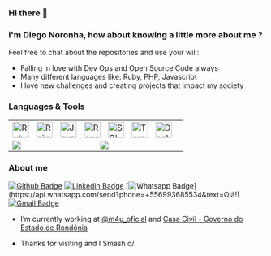### Hi there 👋
### i'm Diego Noronha, how about knowing a little more about me ?

Feel free to chat about the repositories and use your will:

- Falling in love with Dev Ops and Open Source Code always
- Many different languages like: Ruby, PHP, Javascript
- I love new challenges and creating projects that impact my society 

### Languages & Tools

<table>
<tr>
  <td colspan="2">
    <a href="diegonoronha.com.br">
      <img align="left" style="padding-right: 12px" alt="Ruby" width="32px" src="https://seeklogo.com/images/R/ruby-logo-087AF79367-seeklogo.com.jpg" />
      <img align="left" style="padding-right: 12px" alt="Rails" width="32px" src="https://seeklogo.com/images/R/rails-logo-DD0927D290-seeklogo.com.png" />
      <img align="left" style="padding-right: 12px" alt="JavaScript" width="32px" src="https://seeklogo.com/images/J/javascript-js-logo-2949701702-seeklogo.com.png" />
      <img align="left" style="padding-right: 12px" alt="React" width="32px" src="https://seeklogo.com/images/R/react-logo-7B3CE81517-seeklogo.com.png" />
      <img align="left" style="padding-right: 12px" alt="SQL" width="32px" src="https://www.lansweeper.com/wp-content/uploads/2018/05/ASSET-SOFTWARE-SQL-DATABASE.png" />
      <img align="left" style="padding-right: 12px" alt="Terraform" width="32px" src="https://i.pinimg.com/originals/28/ec/74/28ec7440a57536eebad2931517aa1cce.png" />
      <img align="left" style="padding-right: 12px" alt="Docker" width="32px" src="https://cdn.worldvectorlogo.com/logos/docker.svg" />
    </a>
  </td>
</tr>
  <tr>
    <td>
      <a href="https://github-readme-stats.vercel.app/api?username=gitDbits&theme=dracula&show_icons=true">
        <img align="left" src="https://github-readme-stats.vercel.app/api?username=gitDbits&show_icons=true&theme=dracula" />
      </a>
    </td>
    <td>
      <a href="https://github-readme-stats.vercel.app/api/top-langs/?username=gitDbits&theme=dracula&hide=html">
        <img align="left" src="https://github-readme-stats.vercel.app/api/top-langs/?username=gitDbits&layout=compact&theme=dracula&hide=html" />
      </a>
    </td>
  </tr>
</table>

### About me

[![Github Badge](https://img.shields.io/badge/-Github-000?style=flat-square&logo=Github&logoColor=white&link=https://github.com/gitDbits)](https://github.com/gitDbits)
[![Linkedin Badge](https://img.shields.io/badge/-LinkedIn-blue?style=flat-square&logo=Linkedin&logoColor=white&link=https://www.linkedin.com/in/diego-noronha-6a781111b/)](https://www.linkedin.com/in/diego-noronha-6a781111b/)
[![Whatsapp Badge](https://img.shields.io/badge/-Whatsapp-4CA143?style=flat-square&labelColor=4CA143&logo=whatsapp&logoColor=white&link=https://api.whatsapp.com/send?phone=+5569984482693text=Olá!)](https://api.whatsapp.com/send?phone=+556993685534&text=Olá!)
[![Gmail Badge](https://img.shields.io/badge/-Gmail-c14438?style=flat-square&logo=Gmail&logoColor=white&link=mailto:seu_email)](mailto:dbs.noronha@gmail.com)


- I’m currently working at [@m4u_oficial](https://github.com/Mobile4You) and [Casa Civil - Governo do Estado de Rondônia](http://www.rondonia.ro.gov.br/casa-civil/)

- Thanks for visiting and I Smash o/
